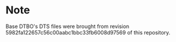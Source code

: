 # Note
Base DTBO's DTS files were brought from revision 
5982fa122657c56c00aabc1bbc33fb6008d97569 of this repository.
